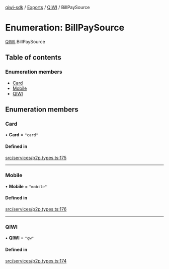 [qiwi-sdk](../README.md) / [Exports](../modules.md) / [QIWI](../modules/QIWI.md) / BillPaySource

# Enumeration: BillPaySource

[QIWI](../modules/QIWI.md).BillPaySource

## Table of contents

### Enumeration members

- [Card](QIWI.BillPaySource.md#card)
- [Mobile](QIWI.BillPaySource.md#mobile)
- [QIWI](QIWI.BillPaySource.md#qiwi)

## Enumeration members

### Card

• **Card** = `"card"`

#### Defined in

[src/services/p2p.types.ts:175](https://github.com/AlexXanderGrib/node-qiwi-sdk/blob/9138ec0/src/services/p2p.types.ts#L175)

___

### Mobile

• **Mobile** = `"mobile"`

#### Defined in

[src/services/p2p.types.ts:176](https://github.com/AlexXanderGrib/node-qiwi-sdk/blob/9138ec0/src/services/p2p.types.ts#L176)

___

### QIWI

• **QIWI** = `"qw"`

#### Defined in

[src/services/p2p.types.ts:174](https://github.com/AlexXanderGrib/node-qiwi-sdk/blob/9138ec0/src/services/p2p.types.ts#L174)
